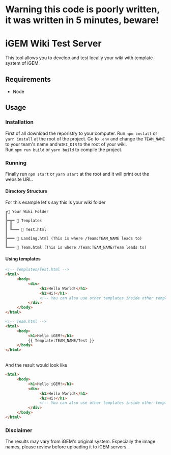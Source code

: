 # Warning this code is poorly written, it was written in 5 minutes, beware!
# iGEM Wiki Test Server
This tool allows you to develop and test locally your wiki with template system of iGEM.

## Requirements
- Node

## Usage

### Installation
First of all download the reporistry to your computer. Run `npm install` or `yarn install` at the root of the project.
Go to `.env` and change the `TEAM_NAME` to your team's name and `WIKI_DIR` to the root of your wiki.
<br>
Run `npm run build` or `yarn build` to compile the project.

### Running
Finally run `npm start` or `yarn start` at the root and it will print out the website URL.

#### Directory Structure
For this example let's say this is your wiki folder
```
╔📂 Your Wiki Folder
║
╠═╦═ 📂 Templates
║ ║
║ ╚═══ 📄 Test.html
║
╠═══ 📄 Landing.html (This is where /Team:TEAM_NAME leads to)
║
╚═══ 📄 Team.html (This is where /Team:TEAM_NAME/Team leads to)
```

#### Using templates

```html
<!-- Templates/Test.html -->
<html>
     <body>
          <div>
               <h1>Hello World!</h1>
               <h1>Hi!</h1>
               <!-- You can also use other templates inside other templates -->
          </div>
     </body>
</html>

<!-- Team.html -->
<html>
     <body>
          <h1>Hello iGEM!</h1>
          {{ Template:TEAM_NAME/Test }}
     </body>
</html>
```
<br>
And the result would look like

```html
<html>
     <body>
          <h1>Hello iGEM!</h1>
          <div>
               <h1>Hello World!</h1>
               <h1>Hi!</h1>
               <!-- You can also use other templates inside other templates -->
          </div>
     </body>
</html>
```

### Disclaimer
The results may vary from iGEM's original system. Especially the image names, please review before uploading it to iGEM servers.
